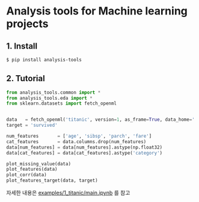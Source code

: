 # Analysis tools for Machine learning projects

## 1. Install
```bash
$ pip install analysis-tools
```

## 2. Tutorial
```python
from analysis_tools.common import *
from analysis_tools.eda import *
from sklearn.datasets import fetch_openml


data   = fetch_openml('titanic', version=1, as_frame=True, data_home='.')
target = 'survived'

num_features       = ['age', 'sibsp', 'parch', 'fare']
cat_features       = data.columns.drop(num_features)
data[num_features] = data[num_features].astype(np.float32)
data[cat_features] = data[cat_features].astype('category')

plot_missing_value(data)
plot_features(data)
plot_corr(data)
plot_features_target(data, target)
```


자세한 내용은 [examples/1_titanic/main.ipynb](https://github.com/djy-git/analysis-tools/blob/main/examples/titanic/main.ipynb) 를 참고
